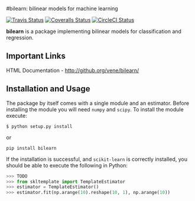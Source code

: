 #bilearn: bilinear models for machine learning

[![Travis Status](https://travis-ci.org/vene/bilearn.svg?branch=master)](https://travis-ci.org/vene/bilearn)
[![Coveralls Status](https://coveralls.io/repos/vene/bilearn/badge.svg?branch=master&service=github)](https://coveralls.io/r/vene/bilearn)
[![CircleCI Status](https://circleci.com/gh/vene/bilearn.svg?style=shield&circle-token=:circle-token)](https://circleci.com/gh/vene/bilearn/tree/master)

**bilearn** is a package implementing bilinear models for classification and regression.

## Important Links
HTML Documentation - http://github.org/vene/bilearn/

## Installation and Usage
The package by itself comes with a single module and an estimator. Before
installing the module you will need `numpy` and `scipy`.
To install the module execute:
```shell
$ python setup.py install
```
or 
```
pip install bilearn
```

If the installation is successful, and `scikit-learn` is correctly installed,
you should be able to execute the following in Python:

```python
>>> TODO
>>> from skltemplate import TemplateEstimator
>>> estimator = TemplateEstimator()
>>> estimator.fit(np.arange(10).reshape(10, 1), np.arange(10))
```
